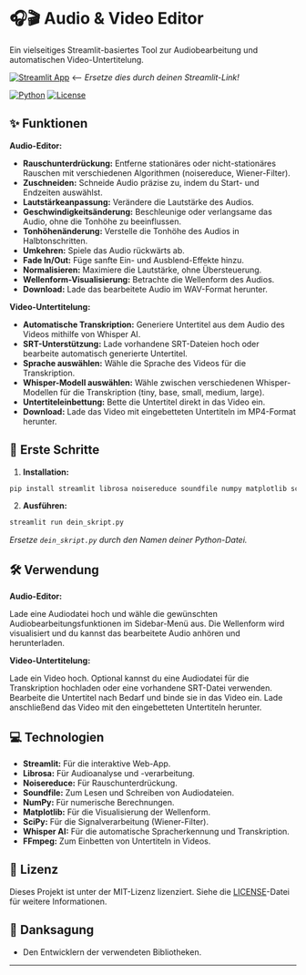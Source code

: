 # 🎧🎬 Audio & Video Editor

Ein vielseitiges Streamlit-basiertes Tool zur Audiobearbeitung und automatischen Video-Untertitelung.

[![Streamlit App](https://static.streamlit.io/badges/streamlit_badge_black_white.svg)](https://share.streamlit.io/audioeditor-d5vappwrtpddfj2imgxdgqk.streamlit.app)  <-- *Ersetze dies durch deinen Streamlit-Link!*

[![Python](https://img.shields.io/badge/python-3.7+-blue.svg)](https://www.python.org/)
[![License](https://img.shields.io/badge/license-MIT-green.svg)](LICENSE)

## ✨ Funktionen

**Audio-Editor:**

* **Rauschunterdrückung:** Entferne stationäres oder nicht-stationäres Rauschen mit verschiedenen Algorithmen (noisereduce, Wiener-Filter).
* **Zuschneiden:** Schneide Audio präzise zu, indem du Start- und Endzeiten auswählst.
* **Lautstärkeanpassung:** Verändere die Lautstärke des Audios.
* **Geschwindigkeitsänderung:** Beschleunige oder verlangsame das Audio, ohne die Tonhöhe zu beeinflussen.
* **Tonhöhenänderung:** Verstelle die Tonhöhe des Audios in Halbtonschritten.
* **Umkehren:** Spiele das Audio rückwärts ab.
* **Fade In/Out:** Füge sanfte Ein- und Ausblend-Effekte hinzu.
* **Normalisieren:** Maximiere die Lautstärke, ohne Übersteuerung.
* **Wellenform-Visualisierung:** Betrachte die Wellenform des Audios.
* **Download:** Lade das bearbeitete Audio im WAV-Format herunter.

**Video-Untertitelung:**

* **Automatische Transkription:**  Generiere Untertitel aus dem Audio des Videos mithilfe von Whisper AI.
* **SRT-Unterstützung:** Lade vorhandene SRT-Dateien hoch oder bearbeite automatisch generierte Untertitel.
* **Sprache auswählen:** Wähle die Sprache des Videos für die Transkription.
* **Whisper-Modell auswählen:** Wähle zwischen verschiedenen Whisper-Modellen für die Transkription (tiny, base, small, medium, large).
* **Untertiteleinbettung:** Bette die Untertitel direkt in das Video ein.
* **Download:** Lade das Video mit eingebetteten Untertiteln im MP4-Format herunter.


## 🚀 Erste Schritte

1. **Installation:**

```bash
pip install streamlit librosa noisereduce soundfile numpy matplotlib scipy whisper ffmpeg-python
```

2. **Ausführen:**

```bash
streamlit run dein_skript.py
```

*Ersetze `dein_skript.py` durch den Namen deiner Python-Datei.*

## 🛠️ Verwendung

**Audio-Editor:**

Lade eine Audiodatei hoch und wähle die gewünschten Audiobearbeitungsfunktionen im Sidebar-Menü aus. Die Wellenform wird visualisiert und du kannst das bearbeitete Audio anhören und herunterladen.

**Video-Untertitelung:**

Lade ein Video hoch. Optional kannst du eine Audiodatei für die Transkription hochladen oder eine vorhandene SRT-Datei verwenden. Bearbeite die Untertitel nach Bedarf und binde sie in das Video ein.  Lade anschließend das Video mit den eingebetteten Untertiteln herunter.

## 💻 Technologien

* **Streamlit:** Für die interaktive Web-App.
* **Librosa:** Für Audioanalyse und -verarbeitung.
* **Noisereduce:** Für Rauschunterdrückung.
* **Soundfile:** Zum Lesen und Schreiben von Audiodateien.
* **NumPy:** Für numerische Berechnungen.
* **Matplotlib:** Für die Visualisierung der Wellenform.
* **SciPy:** Für die Signalverarbeitung (Wiener-Filter).
* **Whisper AI:** Für die automatische Spracherkennung und Transkription.
* **FFmpeg:** Zum Einbetten von Untertiteln in Videos.


## 📝 Lizenz

Dieses Projekt ist unter der MIT-Lizenz lizenziert. Siehe die [LICENSE](LICENSE)-Datei für weitere Informationen.


## 🙏 Danksagung

* Den Entwicklern der verwendeten Bibliotheken.

---
